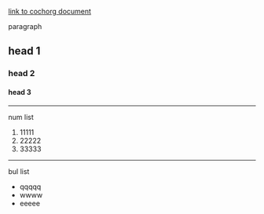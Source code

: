 [link to cochorg document](https://cochorg.wn.staj.fun/organization-4-test-2-asd)

paragraph

head 1
------

### head 2

#### head 3

- - - - - -

num list

1. 11111
2. 22222
3. 33333

- - - - - -

bul list

- qqqqq
- wwww
- eeeee